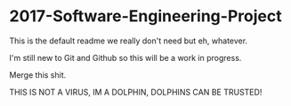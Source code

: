 # 2017-Software-Engineering-Project

This is the default readme we really don't need but eh, whatever.

I'm still new to Git and Github so this will be a work in progress.

Merge this shit.

THIS IS NOT A VIRUS, IM A DOLPHIN, DOLPHINS CAN BE TRUSTED!
